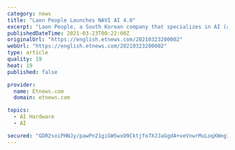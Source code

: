 ```yaml
---
category: news
title: "Laon People Launches NAVI AI 4.0"
excerpt: "Laon People, a South Korean company that specializes in AI (artificial intelligence), announced on Monday that it launched a “NAVI AI 4.0” version that is able to detect defects through acceptable p"
publishedDateTime: 2021-03-23T00:22:00Z
originalUrl: "https://english.etnews.com/20210323200002"
webUrl: "https://english.etnews.com/20210323200002"
type: article
quality: 19
heat: 19
published: false

provider:
  name: Etnews.com
  domain: etnews.com

topics:
  - AI Hardware
  - AI

secured: "GDR2soiPHNJy/pawPn21giGWSwxO9Cktjfo7XJJaGgdA+veVnwrMuLoqXWeg1Yn7qmD65RdUC7OQ9yvVVpN/iyOdlfV/V9TofdfIVemfyqgqVf5izad9Y1ZR4xHkvuQnDhZqXaUyoTlnNLAOBEKKvTrQQeBjc+U0as9+deoMiZzsiyXNy4vAD+Tw9GS1nhVoYF/exlEmeyUa7sIlHy1i7DrlIK/aL0+mTTuFIlQYem7ZwdkOKRnMWfpXHyLEB2FH+hYQ3N+6r5TFfNqHy2XUrh7vKkDiwYbFMQzIUThuahqpX8v4VY0WUq028DRugh/nIQv3ZSaO9Srw+aCR7CXWRqYMsb7IjwI73NEa1ktqO2o=;6pL6pjsijVpHn2GIztg1/Q=="
---
```


